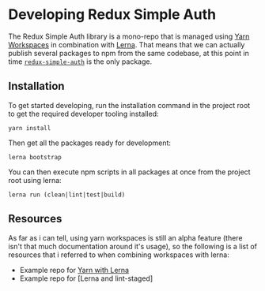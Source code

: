 # Developing Redux Simple Auth

The Redux Simple Auth library is a mono-repo that is managed using 
[Yarn Workspaces] in combination with [Lerna]. That means that we can actually 
publish several packages to npm from the same codebase, at this point in time
[`redux-simple-auth`] is the only package.

## Installation

To get started developing, run the installation command in the project root to 
get the required developer tooling installed:

```
yarn install
```

Then get all the packages ready for development:  

```
lerna bootstrap
```

You can then execute npm scripts in all packages at once from the project root 
using lerna:

```
lerna run (clean|lint|test|build)
```

## Resources

As far as i can tell, using yarn workspaces is still an alpha feature (there 
isn't that much documentation around it's usage), so the following is a list
of resources that i referred to when combining workspaces with lerna:

* Example repo for [Yarn with Lerna]
* Example repo for [Lerna and lint-staged] 


[Yarn Workspaces]: https://yarnpkg.com/lang/en/docs/workspaces/
[Lerna]: https://github.com/lerna/lerna
[`redux-simple-auth`]: ./packages/redux-simple-auth/README.md
[Yarn with Lerna]: https://github.com/Quramy/lerna-yarn-workspaces-example
[Lerna with lint-staged]: https://github.com/sudo-suhas/lint-staged-multi-pkg